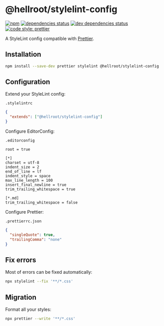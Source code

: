 # @hellroot/stylelint-config

[![npm](https://img.shields.io/npm/v/@hellroot/stylelint-config.svg)](https://www.npmjs.com/package/@hellroot/stylelint-config)
[![dependencies status](https://img.shields.io/david/hellroot/stylelint-config.svg)](https://david-dm.org/hellroot/stylelint-config)
[![dev dependencies status](https://img.shields.io/david/dev/hellroot/stylelint-config.svg)](https://david-dm.org/hellroot/stylelint-config?type=dev)
[![code style: prettier](https://img.shields.io/badge/code_style-prettier-ff69b4.svg)](https://github.com/prettier/prettier)

A StyleLint config compatible with [Prettier](https://prettier.io).

## Installation

```bash
npm install --save-dev prettier stylelint @hellroot/stylelint-config
```

## Configuration

Extend your StyleLint config:

`.stylelintrc`

```json
{
  "extends": ["@hellroot/stylelint-config"]
}
```

Configure EditorConfig:

`.editorconfig`

```editorconfig
root = true

[*]
charset = utf-8
indent_size = 2
end_of_line = lf
indent_style = space
max_line_length = 100
insert_final_newline = true
trim_trailing_whitespace = true

[*.md]
trim_trailing_whitespace = false
```

Configure Prettier:

`.prettierrc.json`

```json
{
  "singleQuote": true,
  "trailingComma": "none"
}
```

## Fix errors

Most of errors can be fixed automatically:

```bash
npx stylelint --fix '**/*.css'
```

## Migration

Format all your styles:

```bash
npx prettier --write '**/*.css'
```
